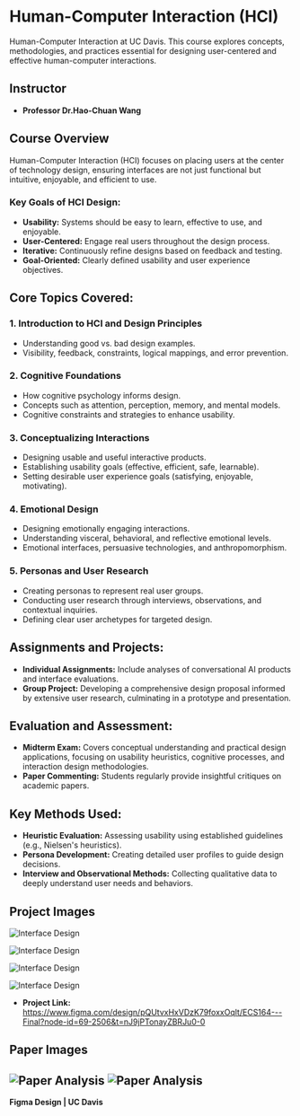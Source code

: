 # Human-Computer Interaction (HCI)

 Human-Computer Interaction at UC Davis. This course explores concepts, methodologies, and practices essential for designing user-centered and effective human-computer interactions.

## Instructor
- **Professor Dr.Hao-Chuan Wang**

## Course Overview
Human-Computer Interaction (HCI) focuses on placing users at the center of technology design, ensuring interfaces are not just functional but intuitive, enjoyable, and efficient to use.

### Key Goals of HCI Design:
- **Usability:** Systems should be easy to learn, effective to use, and enjoyable.
- **User-Centered:** Engage real users throughout the design process.
- **Iterative:** Continuously refine designs based on feedback and testing.
- **Goal-Oriented:** Clearly defined usability and user experience objectives.

## Core Topics Covered:
### 1. **Introduction to HCI and Design Principles**
- Understanding good vs. bad design examples.
- Visibility, feedback, constraints, logical mappings, and error prevention.

### 2. **Cognitive Foundations**
- How cognitive psychology informs design.
- Concepts such as attention, perception, memory, and mental models.
- Cognitive constraints and strategies to enhance usability.

### 3. **Conceptualizing Interactions**
- Designing usable and useful interactive products.
- Establishing usability goals (effective, efficient, safe, learnable).
- Setting desirable user experience goals (satisfying, enjoyable, motivating).

### 4. **Emotional Design**
- Designing emotionally engaging interactions.
- Understanding visceral, behavioral, and reflective emotional levels.
- Emotional interfaces, persuasive technologies, and anthropomorphism.

### 5. **Personas and User Research**
- Creating personas to represent real user groups.
- Conducting user research through interviews, observations, and contextual inquiries.
- Defining clear user archetypes for targeted design.

## Assignments and Projects:
- **Individual Assignments:** Include analyses of conversational AI products and interface evaluations.
- **Group Project:** Developing a comprehensive design proposal informed by extensive user research, culminating in a prototype and presentation.

## Evaluation and Assessment:
- **Midterm Exam:** Covers conceptual understanding and practical design applications, focusing on usability heuristics, cognitive processes, and interaction design methodologies.
- **Paper Commenting:** Students regularly provide insightful critiques on academic papers.

## Key Methods Used:
- **Heuristic Evaluation:** Assessing usability using established guidelines (e.g., Nielsen's heuristics).
- **Persona Development:** Creating detailed user profiles to guide design decisions.
- **Interview and Observational Methods:** Collecting qualitative data to deeply understand user needs and behaviors.

## Project Images

![Interface Design](images/img1.png "Interface Design")

![Interface Design](images/img2.png "Interface Design")

![Interface Design](images/img3.png "Interface Design")

![Interface Design](images/img4.png "Interface Design")

- **Project Link:** https://www.figma.com/design/pQUtvxHxVDzK79foxxOqlt/ECS164---Final?node-id=69-2506&t=nJ9jPTonayZBRJu0-0



## Paper Images

![Paper Analysis](images/paper1.png "Paper Analysis")
![Paper Analysis](images/paper2.png "Paper Analysis")
---

**Figma Design | UC Davis**


